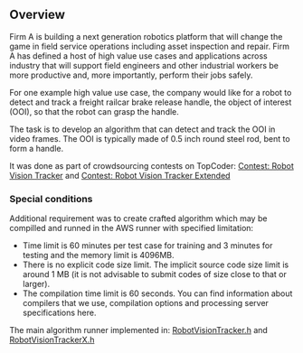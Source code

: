 ## Overview
Firm A is building a next generation robotics platform that will change the game in field service operations including asset 
inspection and repair. Firm A has defined a host of high value use cases and applications across industry that will support 
field engineers and other industrial workers be more productive and, more importantly, perform their jobs safely.

For one example high value use case, the company would like for a robot to detect and track a freight railcar brake release 
handle, the object of interest (OOI), so that the robot can grasp the handle.

The task is to develop an algorithm that can detect and track the OOI in video frames. The OOI is typically made of 0.5 inch 
round steel rod, bent to form a handle.

It was done as part of crowdsourcing contests on TopCoder: [Contest: Robot Vision Tracker](https://community.topcoder.com/longcontest/stats/?module=ViewOverview&rd=16405)
and [Contest: Robot Vision Tracker Extended ](https://community.topcoder.com/longcontest/stats/?module=ViewOverview&rd=16430)

### Special conditions ###
Additional requirement was to create crafted algorithm which may be compilled and runned in the AWS runner with specified 
limitation:
-	Time limit is 60 minutes per test case for training and 3 minutes for testing and the memory limit is 4096MB.
-	There is no explicit code size limit. The implicit source code size limit is around 1 MB (it is not advisable to submit codes of size close to that or larger).
-	The compilation time limit is 60 seconds. You can find information about compilers that we use, compilation options and processing server specifications here.

The main algorithm runner implemented in: [RobotVisionTracker.h](https://github.com/yaricom/robotvisiontracker/blob/master/RobotVisionTracker/RobotVisionTracker/RobotVisionTracker.h)
and [RobotVisionTrackerX.h](https://github.com/yaricom/robotvisiontracker/blob/master/RobotVisionTracker/RobotVisionTracker/RobotVisionTrackerX.h)
